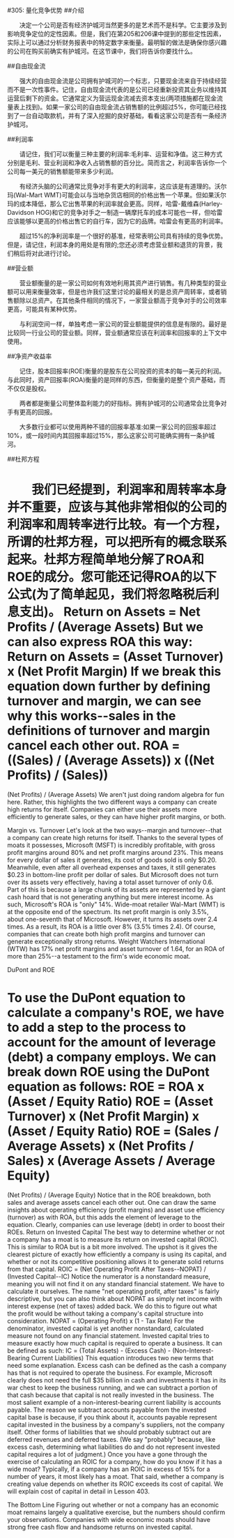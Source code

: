 #305: 量化竞争优势
##介绍

　　决定一个公司是否有经济护城河当然更多的是艺术而不是科学。它主要涉及到影响竞争定位的定性因素。但是，我们在第205和206课中提到的那些定性因素，实际上可以通过分析财务报表中的特定数字来衡量。最明智的做法是确保你感兴趣的公司在购买前确实有护城河。在这节课中，我们将告诉你要找什么。

##自由现金流

　　强大的自由现金流是公司拥有护城河的一个标志，只要现金流来自于持续经营而不是一次性事件。记住，自由现金流代表的是公司已经重新投资其业务以维持其运营后剩下的资金。它通常定义为营运现金流减去资本支出(两项措施都在现金流量表上找到)。如果一家公司的自由现金流占销售额的比例超过5%，你可能已经找到了一台自动取款机，并有了深入挖掘的良好基础，看看这家公司是否有一条经济护城河。

##利润率

　　请记住，我们可以衡量三种主要的利润率:毛利率、运营和净值。这三种方式分别是毛利、营业利润和净收入占销售额的百分比。简而言之，利润率告诉你一个公司每一美元的销售额能带来多少利润。

　　有经济头脑的公司通常比竞争对手有更大的利润率，这应该是有道理的。沃尔玛(Wal-Mart WMT)可能会以与当地杂货店相同的价格出售一个苹果。但如果沃尔玛的成本降低，那么它出售苹果的利润率就会更高。同样，哈雷-戴维森(Harley-Davidson HOG)和它的竞争对手之一制造一辆摩托车的成本可能也一样，但哈雷应该能够以更高的价格出售它的自行车，因为它的品牌。哈雷会有更高的利润率。

　　超过15%的净利润率是一个很好的基准，经常表明公司具有持续的竞争优势。但是，请记住，利润本身的用处是有限的;您还必须考虑营业额和退货的背景，我们稍后将对此进行讨论。

##营业额

　　营业额衡量的是一家公司如何有效地利用其资产进行销售。有几种类型的营业额可以用来衡量效率，但是也许我们这里讨论的最相关的是总资产周转率，或者销售额除以总资产。在其他条件相同的情况下，一家营业额高于竞争对手的公司效率更高，可能具有某种优势。

　　与利润空间一样，单独考虑一家公司的营业额能提供的信息是有限的。最好是比较同一行业公司的营业额。同样，营业额通常应该在利润率和回报率的上下文中使用。

##净资产收益率

　　记住，股本回报率(ROE)衡量的是股东在公司投资的资本的每一美元的利润。与此同时，资产回报率(ROA)衡量的是同样的东西，但衡量的是整个资产基础，而不仅仅是股权。

　　两者都是衡量公司整体盈利能力的好指标。拥有护城河的公司通常会比竞争对手有更高的回报。

　　大多数行业都可以使用两种不错的回报率基准:如果一家公司的回报率超过10%，或一段时间内其回报率超过15%，那么这家公司可能确实拥有一条护城河。

##杜邦方程

　　我们已经提到，利润率和周转率本身并不重要，应该与其他非常相似的公司的利润率和周转率进行比较。有一个方程，所谓的杜邦方程，可以把所有的概念联系起来。杜邦方程简单地分解了ROA和ROE的成分。您可能还记得ROA的以下公式(为了简单起见，我们将忽略税后利息支出)。
Return on Assets = Net Profits / (Average Assets)
But we can also express ROA this way:
Return on Assets = (Asset Turnover) x (Net Profit Margin)
If we break this equation down further by defining turnover and margin, we can see why this works--sales in the definitions of turnover and margin cancel each other out.
ROA = ((Sales) / (Average Assets)) x ((Net Profits) / (Sales))
=
(Net Profits) / (Average Assets)
We aren't just doing random algebra for fun here. Rather, this highlights the two different ways a company can create high returns for itself. Companies can either use their assets more efficiently to generate sales, or they can have higher profit margins, or both.

Margin vs. Turnover
Let's look at the two ways--margin and turnover--that a company can create high returns for itself. Thanks to the several types of moats it possesses, Microsoft (MSFT) is incredibly profitable, with gross profit margins around 80% and net profit margins around 23%. This means for every dollar of sales it generates, its cost of goods sold is only $0.20. Meanwhile, even after all overhead expenses and taxes, it still generates $0.23 in bottom-line profit per dollar of sales.
But Microsoft does not turn over its assets very effectively, having a total asset turnover of only 0.6. Part of this is because a large chunk of its assets are represented by a giant cash hoard that is not generating anything but mere interest income. As such, Microsoft's ROA is "only" 14%.
Wide-moat retailer Wal-Mart (WMT) is at the opposite end of the spectrum. Its net profit margin is only 3.5%, about one-seventh that of Microsoft. However, it turns its assets over 2.4 times. As a result, its ROA is a little over 8% (3.5% times 2.4).
Of course, companies that can create both high profit margins and turnover can generate exceptionally strong returns. Weight Watchers International (WTW) has 17% net profit margins and asset turnover of 1.64, for an ROA of more than 25%--a testament to the firm's wide economic moat.

DuPont and ROE

To use the DuPont equation to calculate a company's ROE, we have to add a step to the process to account for the amount of leverage (debt) a company employs. We can break down ROE using the DuPont equation as follows:
ROE = ROA x (Asset / Equity Ratio)
ROE = (Asset Turnover) x (Net Profit Margin) x (Asset / Equity Ratio)
ROE = (Sales / Average Assets) x (Net Profits / Sales) x (Average Assets / Average Equity)
=
(Net Profits) / (Average Equity)
Notice that in the ROE breakdown, both sales and average assets cancel each other out.
One can draw the same insights about operating efficiency (profit margins) and asset use efficiency (turnover) as with ROA, but this adds the element of leverage to the equation. Clearly, companies can use leverage (debt) in order to boost their ROEs.
Return on Invested Capital
The best way to determine whether or not a company has a moat is to measure its return on invested capital (ROIC). This is similar to ROA but is a bit more involved. The upshot is it gives the clearest picture of exactly how efficiently a company is using its capital, and whether or not its competitive positioning allows it to generate solid returns from that capital.
ROIC = (Net Operating Profit After Taxes--NOPAT) / (Invested Capital--IC)
Notice the numerator is a nonstandard measure, meaning you will not find it on any standard financial statement. We have to calculate it ourselves. The name "net operating profit, after taxes" is fairly descriptive, but you can also think about NOPAT as simply net income with interest expense (net of taxes) added back. We do this to figure out what the profit would be without taking a company's capital structure into consideration.
NOPAT = (Operating Profit) x (1 - Tax Rate)
For the denominator, invested capital is yet another nonstandard, calculated measure not found on any financial statement. Invested capital tries to measure exactly how much capital is required to operate a business. It can be defined as such:
IC = (Total Assets) - (Excess Cash) - (Non-Interest-Bearing Current Liabilities)
This equation introduces two new terms that need some explanation. Excess cash can be defined as the cash a company has that is not required to operate the business. For example, Microsoft clearly does not need the full $35 billion in cash and investments it has in its war chest to keep the business running, and we can subtract a portion of that cash because that capital is not really invested in the business.
The most salient example of a non-interest-bearing current liability is accounts payable. The reason we subtract accounts payable from the invested capital base is because, if you think about it, accounts payable represent capital invested in the business by a company's suppliers, not the company itself. Other forms of liabilities that we should probably subtract out are deferred revenues and deferred taxes. (We say "probably" because, like excess cash, determining what liabilities do and do not represent invested capital requires a lot of judgment.)
Once you have a gone through the exercise of calculating an ROIC for a company, how do you know if it has a wide moat? Typically, if a company has an ROIC in excess of 15% for a number of years, it most likely has a moat. That said, whether a company is creating value depends on whether its ROIC exceeds its cost of capital. We will explain cost of capital in detail in Lesson 403.

The Bottom Line
Figuring out whether or not a company has an economic moat remains largely a qualitative exercise, but the numbers should confirm your observations. Companies with wide economic moats should have strong free cash flow and handsome returns on invested capital.

